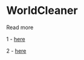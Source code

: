 # WorldCleaner

Read more 

1 - [here](https://github.com/OdicforceSounds/odicforcesounds.com/wiki)

2 - [here](https://www.facebook.com/odicforcesounds/posts/831816413649165)
